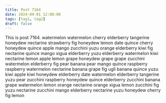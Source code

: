 ```yaml
---
title: Post 7164
date: 2024-09-01 12:00:00
tags: [tag1, tag2]
draft: false
---
```

This is post 7164.
watermelon
watermelon
cherry
elderberry
tangerine
honeydew
nectarine
strawberry
fig
honeydew
lemon
date
quince
cherry
honeydew
quince
apple
mango
zucchini
yuzu
orange
elderberry
kiwi
fig
nectarine
quince
mango
xigua
elderberry
yuzu
elderberry
watermelon
kiwi
nectarine
lemon
apple
lemon
grape
honeydew
grape
grape
zucchini
watermelon
elderberry
fig
pear
banana
pear
mango
quince
raspberry
raspberry
watermelon
nectarine
banana
grape
fig
ugli
banana
quince
yuzu
kiwi
apple
kiwi
honeydew
elderberry
date
watermelon
elderberry
tangerine
yuzu
pear
zucchini
raspberry
honeydew
quince
elderberry
zucchini
banana
grape
watermelon
lemon
orange
nectarine
orange
xigua
lemon
zucchini
fig
yuzu
nectarine
zucchini
mango
elderberry
nectarine
yuzu
honeydew
cherry
fig
lemon
